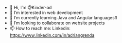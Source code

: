 - 👋 Hi, I’m @Kinder-ad
- 👀 I’m interested in web development
- 🌱 I’m currently learning Java and Angular languagesß
- 💞️ I’m looking to collaborate on website projects
- 📫 How to reach me:
          Linkedin: https://www.linkedin.com/in/adriangrenda
